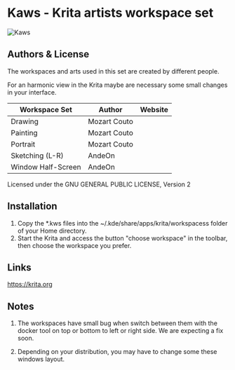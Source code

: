 Kaws - Krita artists workspace set
=================================
![Kaws](https://github.com/andeon/Kaws/blob/master/screenshot.jpg)

Authors & License
-----------------

The workspaces and arts used in this set are created by different people.

For an harmonic view in the Krita maybe are necessary some small changes in your interface.


| Workspace Set       |  Author               | Website
| ----------------    | --------------------- | -------------------------------------
| Drawing             | Mozart Couto          |
| Painting            | Mozart Couto          |
| Portrait            | Mozart Couto          |
| Sketching (L-R)     | AndeOn                | 
| Window Half-Screen  | AndeOn                | 

Licensed under the GNU GENERAL PUBLIC LICENSE, Version 2

Installation
------------
1. Copy the *.kws files into the ~/.kde/share/apps/krita/workspacess folder of your Home directory.
2. Start the Krita and access the button "choose workspace" in the toolbar, then choose the workspace you prefer.

Links
-----
https://krita.org

Notes
-----
1. The workspaces have small bug when switch between them with the docker tool on top or bottom to left or right side. We are expecting a fix soon.

2. Depending on your distribution, you may have to change some these windows layout.
